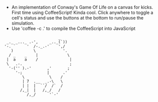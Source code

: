 + An implementation of Conway's Game Of Life on a canvas for kicks. First time using CoffeeScript! Kinda cool. Click
  anywhere to toggle a cell's status and use the buttons at the bottom to run/pause the simulation.
+ Use 'coffee -c .' to compile the CoffeeScript into JavaScript

```
                        _
 _._ _..._ .-',     _.._(`))
'-. `     '  /-._.-'    ',/
   )         \            '.
  / _    _    |             \
 |  a    a    /              |
 \   .-.                     ;
  '-('' ).-'       ,'       ;
     '-;           |      .'
        \           \    /
        | 7  .__  _.-\   \
        | |  |  ``/  /`  /
       /,_|  |   /,_/   /
          /,_/      '`-'
```
